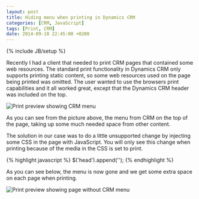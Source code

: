 ```yaml
---
layout: post
title: Hiding menu when printing in Dynamics CRM
categories: [CRM, JavaScript]
tags: [Print, CRM]
date: 2014-09-18 22:45:00 +0200
---
```

{% include JB/setup %}

Recently I had a client that needed to print CRM pages that contained some web resources. The standard print functionality in Dynamics CRM only supports printing static content, so some web resources used on the page being printed was omitted. The user wanted to use the browsers print capabilities and it all worked great, except that the Dynamics CRM header was included on the top.

<img src="{{ site.url }}/assets/images/hiding_menu_in_print/print-heading.png" class="img-responsive" alt="Print preview showing CRM menu" title="CRM menu at the top of the page when printing in browser" />

As you can see from the picture above, the menu from CRM on the top of the page, taking up some much needed space from other content.

The solution in our case was to do a little unsupported change by injecting some CSS in the page with JavaScript. You will only see this change when printing because of the media in the CSS is set to print.

{% highlight javascript %}
$('head').append('<style>@media print { #crmMasthead, #crmTopBar {display: none !important;} #crmContentPanel {top: 0 !important;}}</style>');
{% endhighlight %}

As you can see below, the menu is now gone and we get some extra space on each page when printing.

<img src="{{ site.url }}/assets/images/hiding_menu_in_print/print-heading-removed.png" class="img-responsive" alt="Print preview showing page without CRM menu" title="CRM menu at the top of the page is now gone when printing in browser" />